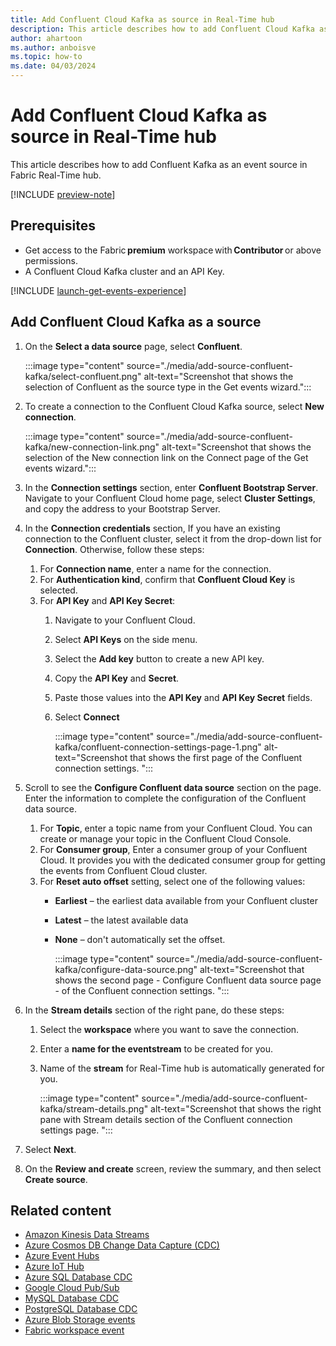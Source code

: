 ```yaml
---
title: Add Confluent Cloud Kafka as source in Real-Time hub
description: This article describes how to add Confluent Cloud Kafka as an event source in Fabric Real-Time hub. 
author: ahartoon
ms.author: anboisve
ms.topic: how-to
ms.date: 04/03/2024
---
```


# Add Confluent Cloud Kafka as source in Real-Time hub
This article describes how to add Confluent Kafka as an event source in Fabric Real-Time hub. 

[!INCLUDE [preview-note](./includes/preview-note.md)]

## Prerequisites 

- Get access to the Fabric **premium** workspace with **Contributor** or above permissions. 
- A Confluent Cloud Kafka cluster and an API Key. 

[!INCLUDE [launch-get-events-experience](./includes/launch-get-events-experience.md)]

## Add Confluent Cloud Kafka as a source

1. On the **Select a data source** page, select **Confluent**. 

    :::image type="content" source="./media/add-source-confluent-kafka/select-confluent.png" alt-text="Screenshot that shows the selection of Confluent as the source type in the Get events wizard.":::
1. To create a connection to the Confluent Cloud Kafka source, select **New connection**.

    :::image type="content" source="./media/add-source-confluent-kafka/new-connection-link.png" alt-text="Screenshot that shows the selection of the New connection link on the Connect page of the Get events wizard.":::    
1. In the **Connection settings** section, enter **Confluent Bootstrap Server**. Navigate to your Confluent Cloud home page, select **Cluster Settings**, and copy the address to your Bootstrap Server.      
1. In the **Connection credentials** section, If you have an existing connection to the Confluent cluster, select it from the drop-down list for **Connection**. Otherwise, follow these steps: 
    1. For **Connection name**, enter a name for the connection. 
    1. For **Authentication kind**, confirm that **Confluent Cloud Key** is selected. 
    1. For **API Key** and **API Key Secret**: 
        1. Navigate to your Confluent Cloud.
        1. Select **API Keys** on the side menu. 
        1. Select the **Add key** button to create a new API key. 
        1. Copy the **API Key** and **Secret**. 
        1. Paste those values into the **API Key** and **API Key Secret** fields. 
        1. Select **Connect**

            :::image type="content" source="./media/add-source-confluent-kafka/confluent-connection-settings-page-1.png" alt-text="Screenshot that shows the first page of the Confluent connection settings. ":::        
1. Scroll to see the **Configure Confluent data source** section on the page. Enter the information to complete the configuration of the Confluent data source. 
    1. For **Topic**, enter a topic name from your Confluent Cloud. You can create or manage your topic in the Confluent Cloud Console. 
    1. For **Consumer group**, Enter a consumer group of your Confluent Cloud. It provides you with the dedicated consumer group for getting the events from Confluent Cloud cluster. 
    1. For **Reset auto offset** setting, select one of the following values: 
        - **Earliest** – the earliest data available from your Confluent cluster
        - **Latest** – the latest available data
        - **None** – don't automatically set the offset. 

            :::image type="content" source="./media/add-source-confluent-kafka/configure-data-source.png" alt-text="Screenshot that shows the second page - Configure Confluent data source page - of the Confluent connection settings. ":::        
1. In the **Stream details** section of the right pane, do these steps:
    1. Select the **workspace** where you want to save the connection.
    1. Enter a **name for the eventstream** to be created for you.
    1. Name of the **stream** for Real-Time hub is automatically generated for you. 

        :::image type="content" source="./media/add-source-confluent-kafka/stream-details.png" alt-text="Screenshot that shows the right pane with Stream details section of the Confluent connection settings page. ":::                
1. Select **Next**. 
1. On the **Review and create** screen, review the summary, and then select **Create source**.

## Related content

- [Amazon Kinesis Data Streams](add-source-amazon-kinesis-data-streams.md)
- [Azure Cosmos DB Change Data Capture (CDC)](add-source-azure-cosmos-db-cdc.md)
- [Azure Event Hubs](add-source-azure-event-hubs.md)
- [Azure IoT Hub](add-source-azure-iot-hub.md)
- [Azure SQL Database CDC](add-source-azure-sql-database-cdc.md)
- [Google Cloud Pub/Sub](add-source-google-cloud-pub-sub.md)
- [MySQL Database CDC](add-source-mysql-database-cdc.md)
- [PostgreSQL Database CDC](add-source-postgresql-database-cdc.md)
- [Azure Blob Storage events](get-azure-blob-storage-events.md)
- [Fabric workspace event](create-streams-fabric-workspace-item-events.md)

